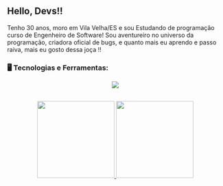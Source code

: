 ## Hello, Devs!!

Tenho 30 anos, moro em Vila Velha/ES e sou Estudando de programação curso de Engenheiro de Software! Sou aventureiro no universo da programação, criadora oficial de bugs, e quanto mais eu aprendo e passo raiva, mais eu gosto dessa joça !!

### 🖥️ Tecnologias e Ferramentas: 
 <div align="center" >
<a href="https://skillicons.dev"   >
  <img src="https://skillicons.dev/icons?i=git,vscode,javascript,typescript,css,html,react,nodejs,figma,github,discord,linkedin,instagram" />
</a>
  <br />

  </div>

##

<p align="center">
<a href="https://github.com/OI-Alexsandro">
  <img height="180em" src="https://github-readme-stats-eight-theta.vercel.app/api?username=OI-Alexsandro&show_icons=true&theme=algolia&include_all_commits=true&count_private=true"/>
  <img height="180em" src="https://github-readme-stats-eight-theta.vercel.app/api/top-langs/?username=OI-Alexsandro&layout=compact&langs_count=8&theme=algolia"/>
</a>
</p>
